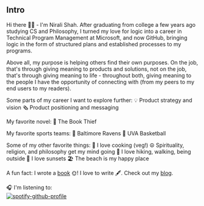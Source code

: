 ## Intro
Hi there 👋🏼 - I'm Nirali Shah. After graduating from college a few years ago studying CS and Philosophy, I turned my love for logic into a career in Technical Program Management at Microsoft, and now GitHub, bringing logic in the form of structured plans and established processes to my programs. 

Above all, my purpose is helping others find their own purposes. On the job, that's through giving meaning to products and solutions, not on the job, that's through giving meaning to life - throughout both, giving meaning to the people I have the opportunity of connecting with (from my peers to my end users to my readers). 

Some parts of my career I want to explore further:
💡 Product strategy and vision
🗞️ Product positioning and messaging

My favorite novel:
📘 The Book Thief

My favorite sports teams:
🏈 Baltimore Ravens
🧡 UVA Basketball

Some of my other favorite things:
🥘 I love cooking (veg!)
☮️ Spirituality, religion, and philosophy get my mind going
🚶 I love hiking, walking, being outside
🌆 I love sunsets 🏖️ The beach is my happy place

A fun fact:
I wrote a [book](https://the-everyday-gita.squarespace.com/) 🌞! 
I love to write 🖋️. Check out my [blog](https://the-everyday-gita.squarespace.com/the-blog).

🎧 I'm listening to: <br> </samp>
[![spotify-github-profile](https://spotify-github-profile.vercel.app/api/view?uid=22thftxib35zraloo4ct2unwa&cover_image=true&theme=novatorem)](https://github.com/niralishah130/spotify-github-profile) <br>
<br><br><br><br><br>

